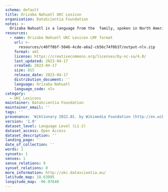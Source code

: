 ```yaml
---
schema: default
title: Orizaba Nahuatl UKC Lexicon
organization: DataScientia Foundation
notes: >-
  Orizaba Nahuatl is a language from the  family, spoken in North America. The UKC Lexicon of Orizaba Nahuatl is represented as a lexico-semantic network. It consists of words, word senses, synsets, as well as sense-level and synset-level relationships.
resources:
  - name: Orizaba Nahuatl UKC Lexicon LMF format
    url: >-
      resources/c40ff8bf-5046-4cde-a6a2-cb56c74f0b37/output-nlv.zip
    format: xml
    license: https://creativecommons.org/licenses/by-nc-sa/4.0/
    last_updated: 2023-04-17
    created: 2023-04-17
    size: 815
    release_date: 2023-04-17
    distribution_document: ''
    language: Orizaba Nahuatl
    language_code: nlv
category:
  - UKC Lexicons
maintainer: DataScientia Foundation
maintainer_email: ''
tags: ''
provenance: 'Wiktionary 2022.01. by Wikimedia Foundation (http://en.wiktionary.org); Princeton WordNet 2.1 by Princeton University (https://wordnet.princeton.edu)'
version: '1.0'
dataset_level: Language Level (L1-2)
dataset_access: Open Access
dataset_description: ''
landing_page: ''
date_of_collection: ''
words: 1
synsets: 1
senses: 1
sense_relations: 0
synset_relations: 0
more_information: http://ukc.datascientia.eu/
latitude_map: 18.63995
longitude_map: -96.97648
---
```

